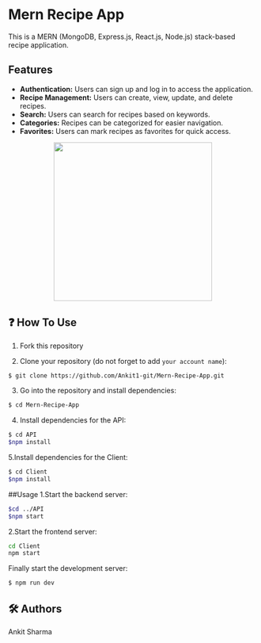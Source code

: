 # Mern Recipe App

This is a MERN (MongoDB, Express.js, React.js, Node.js) stack-based recipe application.

## Features

- **Authentication:** Users can sign up and log in to access the application.
- **Recipe Management:** Users can create, view, update, and delete recipes.
- **Search:** Users can search for recipes based on keywords.
- **Categories:** Recipes can be categorized for easier navigation.
- **Favorites:** Users can mark recipes as favorites for quick access.

<p align="center">
  <img width="320" src="./public/readme-logo.svg">
</p>







## ❓ How To Use
1. Fork this repository

2. Clone your repository (do not forget to add `your account name`):
```bash
$ git clone https://github.com/Ankit1-git/Mern-Recipe-App.git

```

3. Go into the repository and install dependencies:
```bash
$ cd Mern-Recipe-App
```

4. Install dependencies for the API:
```bash
$ cd API
$npm install
```

5.Install dependencies for the Client:
```bash
$ cd Client
$npm install
```

##Usage
1.Start the backend server:

```bash
$cd ../API
$npm start
```

2.Start the frontend server:

```bash
cd Client
npm start
```



 Finally start the development server:
```bash
$ npm run dev
```



## 🛠️ Authors

Ankit Sharma




